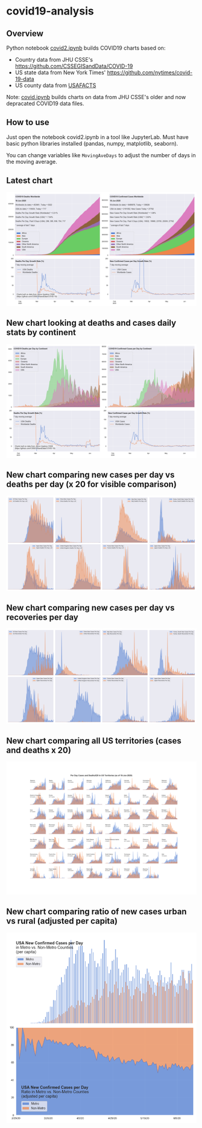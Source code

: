 # covid19-analysis

## Overview
Python notebook [covid2.ipynb](https://github.com/danlaw/covid19-analysis/blob/master/covid2.ipynb) builds COVID19 charts based on:
* Country data from JHU CSSE's https://github.com/CSSEGISandData/COVID-19
* US state data from New York Times' https://github.com/nytimes/covid-19-data
* US county data from [USAFACTS](https://usafacts.org/visualizations/coronavirus-covid-19-spread-map/)

Note: [covid.ipynb](https://github.com/danlaw/covid19-analysis/blob/master/covid.ipynb) builds charts on data from JHU CSSE's older and now depracated COVID19 data files.

## How to use
Just open the notebook covid2.ipynb in a tool like JupyterLab. Must have basic python libraries installed (pandas, numpy, matplotlib, seaborn).

You can change variables like ``MovingAveDays`` to adjust the number of days in the moving average.

## Latest chart
![Latest chart](charts/20200618-covid19-chart.png)

## New chart looking at deaths and cases daily stats by continent
![Comparison chart](charts/20200618-covid19-chart-perday.png)

## New chart comparing new cases per day vs deaths per day (x 20 for visible comparison)
![Comparison chart](charts/20200618-comparison-chart.png)

## New chart comparing new cases per day vs recoveries per day
![Recovery chart](charts/20200618-comparison-recovery-chart.png)

## New chart comparing all US territories (cases and deaths x 20)
![Territories chart](charts/20200618-compare-US-territories.png)

## New chart comparing ratio of new cases urban vs rural (adjusted per capita)
![Urban rural per capita chart](charts/20200618-US-counties-urban-vs-rural-per-capita.png)